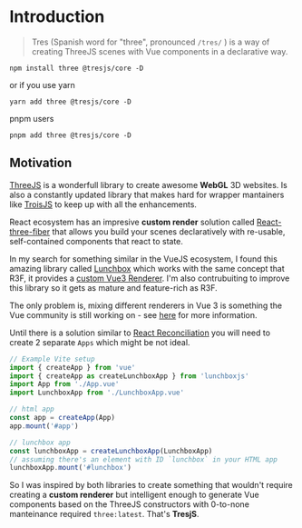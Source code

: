 # Introduction

> Tres (Spanish word for "three", pronounced `/tres/` ) is a way of creating ThreeJS scenes with Vue components in a declarative way.

<FirstScene style="aspect-ratio: 16/9; height: auto; margin: 2rem 0; border-radius: 8px; overflow:hidden;"/>

```
npm install three @tresjs/core -D
```

or if you use yarn

```
yarn add three @tresjs/core -D
```

pnpm users

```
pnpm add three @tresjs/core -D
```

## Motivation

[ThreeJS](https://threejs.org/) is a wonderfull library to create awesome **WebGL** 3D websites. Is also a constantly updated library that makes hard for wrapper mantainers like [TroisJS](https://troisjs.github.io/) to keep up with all the enhancements.

React ecosystem has an impresive **custom render** solution called [React-three-fiber](https://docs.pmnd.rs/react-three-fiber) that allows you build your scenes declaratively with re-usable, self-contained components that react to state.

In my search for something similar in the VueJS ecosystem, I found this amazing library called [Lunchbox](https://github.com/breakfast-studio/lunchboxjs) which works with the same concept that R3F, it provides a [custom Vue3 Renderer](https://vuejs.org/api/custom-renderer.html). I'm also contrubuiting to improve this library so it gets as mature and feature-rich as R3F.

The only problem is, mixing different renderers in Vue 3 is something the Vue community is still working on - see [here](https://github.com/vuejs/vue-loader/pull/1645) for more information.

Until there is a solution similar to [React Reconciliation](https://reactjs.org/docs/reconciliation.html) you will need to create 2 separate `Apps` which might be not ideal.

```ts
// Example Vite setup
import { createApp } from 'vue'
import { createApp as createLunchboxApp } from 'lunchboxjs'
import App from './App.vue'
import LunchboxApp from './LunchboxApp.vue'

// html app
const app = createApp(App)
app.mount('#app')

// lunchbox app
const lunchboxApp = createLunchboxApp(LunchboxApp)
// assuming there's an element with ID `lunchbox` in your HTML app
lunchboxApp.mount('#lunchbox')
```

So I was inspired by both libraries to create something that wouldn't require creating a **custom renderer** but intelligent enough to generate Vue components based on the ThreeJS constructors with 0-to-none manteinance required `three:latest`. That's **TresjS**.
